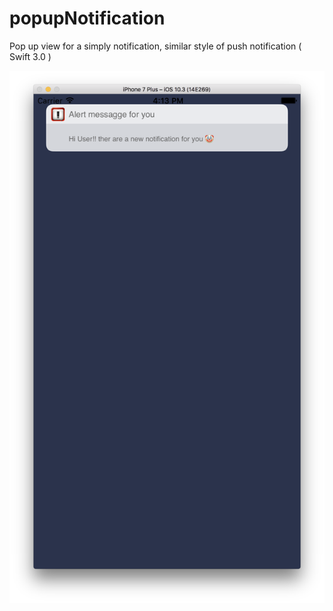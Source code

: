 # popupNotification
Pop up view for a simply notification, similar style of push notification ( Swift 3.0 )

![alt tag](https://github.com/onzio88r/popupNotification/blob/master/PopUp%20Screen.png)

